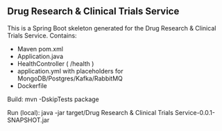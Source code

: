 Drug Research & Clinical Trials Service
--------------------

This is a Spring Boot skeleton generated for the Drug Research & Clinical Trials Service.
Contains:
- Maven pom.xml
- Application.java
- HealthController ( /health )
- application.yml with placeholders for MongoDB/Postgres/Kafka/RabbitMQ
- Dockerfile

Build:
  mvn -DskipTests package

Run (local):
  java -jar target/Drug Research & Clinical Trials Service-0.0.1-SNAPSHOT.jar
